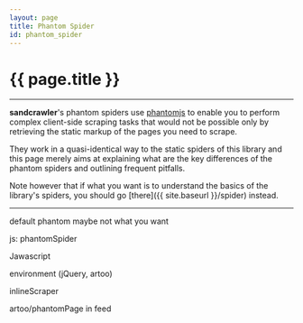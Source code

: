 ```yaml
---
layout: page
title: Phantom Spider
id: phantom_spider
---
```


# {{ page.title }}

---

**sandcrawler**'s phantom spiders use [phantomjs](http://phantomjs.org/) to enable you to perform complex client-side scraping tasks that would not be possible only by retrieving the static markup of the pages you need to scrape.

They work in a quasi-identical way to the static spiders of this library and this page merely aims at explaining what are the key differences of the phantom spiders and outlining frequent pitfalls.

Note however that if what you want is to understand the basics of the library's spiders, you should go [there]({{ site.baseurl }}/spider) instead.

---

default phantom maybe not what you want

js: phantomSpider

Jawascript

environment (jQuery, artoo)

inlineScraper

artoo/phantomPage in feed
